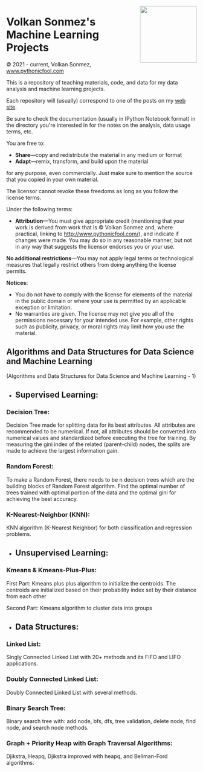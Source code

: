<p>
  <a href="https://avatars.githubusercontent.com/u/30424551?v=4"><img width="150" align='right' src="https://avatars.githubusercontent.com/u/30424551?v=4"></a>
</p>



# Volkan Sonmez's Machine Learning Projects

© 2021 - current, Volkan Sonmez, www.pythonicfool.com

This is a repository of teaching materials, code, and data for my data analysis and machine learning projects.

Each repository will (usually) correspond to one of the posts on my [web site](http://www.pythonicfool.com/).

Be sure to check the documentation (usually in IPython Notebook format) in the directory you're interested in for the notes on the analysis, data usage terms, etc.

You are free to:

* **Share**—copy and redistribute the material in any medium or format
* **Adapt**—remix, transform, and build upon the material

for any purpose, even commercially. Just make sure to mention the source that you copied in your own material. 

The licensor cannot revoke these freedoms as long as you follow the license terms.

Under the following terms:

* **Attribution**—You must give appropriate credit (mentioning that your work is derived from work that is © Volkan Sonmez and, where practical, linking to http://www.pythonicfool.com/), and indicate if changes were made. You may do so in any reasonable manner, but not in any way that suggests the licensor endorses you or your use.

**No additional restrictions**—You may not apply legal terms or technological measures that legally restrict others from doing anything the license permits.

**Notices:**

* You do not have to comply with the license for elements of the material in the public domain or where your use is permitted by an applicable exception or limitation.
* No warranties are given. The license may not give you all of the permissions necessary for your intended use. For example, other rights such as publicity, privacy, or moral rights may limit how you use the material.

<p>



## Algorithms and Data Structures for Data Science and Machine Learning 
(Algorithms and Data Structures for Data Science and Machine Learning - 1)



* ## Supervised Learning:

### Decision Tree:
Decision Tree made for splitting data for its best attributes. All attributes are recommended to be numerical. If not, all
attributes should be converted into numerical values and standardized before executing the tree for training.
By measuring the gini index of the related (parent-child) nodes, the splits are made to achieve the largest information gain. 

### Random Forest:
To make a Random Forest, there needs to be n decision trees which are the building blocks of Random Forest algorithm. Find the optimal number of trees trained with optimal portion of the data and the optimal gini for achieving the best accuracy.

### K-Nearest-Neighbor (KNN):
KNN algorithm (K-Nearest Neighbor) for both classification and regression problems. 



* ## Unsupervised Learning:

### Kmeans & Kmeans-Plus-Plus:
First Part: Kmeans plus plus algorithm to initialize the centroids. The centroids are initialized based on their probability index set by their distance from each other

Second Part: Kmeans algorithm to cluster data into groups
 


* ## Data Structures:

### Linked List:
Singly Connected Linked List with 20+ methods and its FIFO and LIFO applications. 

### Doubly Connected Linked List:
Doubly Connected Linked List with several methods.

### Binary Search Tree:
Binary search tree with: add node, bfs, dfs, tree validation, delete node, find node, and search node methods.

### Graph + Priority Heap with Graph Traversal Algorithms:
Djikstra, Heapq, Djikstra improved with heapq, and Bellman-Ford algorithms.

